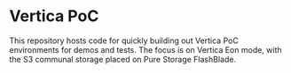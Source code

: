 # Vertica PoC

This repository hosts code for quickly building out Vertica PoC environments for demos and tests. 
The focus is on Vertica Eon mode, with the S3 communal storage placed on Pure Storage FlashBlade.
